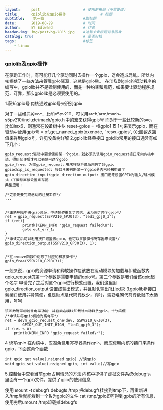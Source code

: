 ```yaml
---
layout:     post                    # 使用的布局（不需要改）
title:      gpiolib及gpio操作                # 标题 
subtitle:    第一篇                  #副标题
date:       2019-08-29              # 时间
author:     BY Edlward              # 作者
header-img: img/post-bg-2015.jpg    #这篇文章标题背景图片
catalog: true                       # 是否归档
tags:                               #标签
    - linux
---
```

### gpiolib及gpio操作
在驱动工作时，有可能好几个驱动同时去操作一个gpio，这会造成混乱。所以内核提供了一些方法来管理gpio资源，这就是gpiolib。 
在涉及到gpio的驱动程序的编写中，gpiolib并不是强制使用的，而是一种约束和规范，如果要让驱动程序规范、可靠，那么gpiolib是必须要使用的。

1.获知gpio号
内核通过gpio号来识别gpio

对于一些经典的soc，比如s5pv210，可以用arch/arm/mach-s5pv210/include/mach/gpio.h 中的宏来获得gpio号
而对于一些比较新的soc，比如imx6，则通常在设备树中以 reset-gpios = <&gpio1 15 1>;来表示gpio，而在驱动中使用gpio号 = of_get_named_gpio(xxxnode, "reset-gpios", 0);函数返回值来得到gpio号，详见设备树详解
2.gpiolib经典接口
gpiolib常用的接口通常有如下几个：
```
gpio_request:驱动中要想使用某一个gpio，就必须先调用gpio_request接口来向内核申请，得到允许后才可以去使用这个gpio
gpio_free: 对应gpio_request，用来释放申请后用完了的gpio
gpiochip_is_requested: 接口用来判断某一个gpio是否已经被申请了
gpio_direction_input/gpio_direction_output: 接口用来设置GPIO为输入/输出模式（不推荐直接设置寄存器）
典型应用：

/*之前先要完成驱动的注册工作*/
...


/*正式开始申请gpio资源，申请操作重复了两次，因为用了两个gpio*/
ret = gpio_request(S5PV210_GPJ0(3), "led1_gpj0_3");
if (ret){
        printk(KERN_INFO "gpio_request failed\n");
        goto out_err_1;
}
/*申请完后可以利用接口设置该gpio。也可以直接操作寄存器来设置*/
gpio_direction_output(S5PV210_GPJ0(3), 1);


/*在remove函数中别忘了对应的释放操作*/
gpio_free(S5PV210_GPJ0(3));
```
一般来说，gpio的资源申请和释放操作应该放在驱动模块的加载与卸载函数内
gpio_request的第一个参数是需要申请的gpio号。第二个参数是我们给该gpio起个名字
申请完了之后对这个gpio进行模式设置，我们这里用gpio_direction_output 设置成输出模式，并且默认输出1让led灭
3.gpiolib新接口
新接口使用非常简便，但是缺点是代码行数少，有时，需要堆砌代码行数就不太适用，呵呵
```
该函数附带初始化电平功能，并且会在模块卸载时自动释放gpio，十分简便
/*申请并将gpio初始为高电平*/
ret = devm_gpio_request_one(dev, S5PV210_GPJ0(3),
        GPIOF_OUT_INIT_HIGH, "led1_gpj0_3");
if (ret < 0)
    printk(KERN_INFO "gpio_request failed\n");
```
4.读写gpio
在内核中，应避免使用寄存器操作gpio，而应使用内核的接口来操作gpio，下面这两个函数
```
int gpio_get_value(unsigned gpio) //读gpio
void gpio_set_value(unsigned gpio, int value)//写gpio
```
5.控制台中查看当前gpio占用情况的方法
内核中提供了虚拟文件系统debugfs，里面有一个gpio文件，提供了gpio的使用信息

使用 mount -t debugfs debugfs /tmp 把debugfs挂接到/tmp下，再重新进入/tmp后就能看到一个名为gpio的文件
cat /tmp/gpio即可得到gpio的所有信息，使用完后umount /tmp卸载掉debugfs
